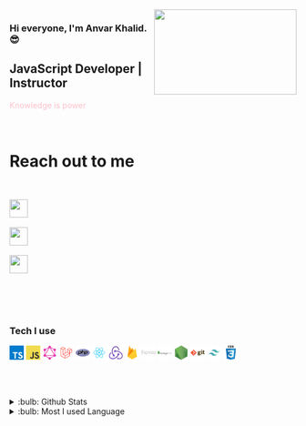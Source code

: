 <img src="https://media.giphy.com/media/pjwHYT6a3MdggZlvrk/giphy.gif" align="right" width="250px" height="150px">

### Hi everyone, I'm Anvar Khalid. :sunglasses:

## JavaScript Developer | Instructor

<font color="pink">Knowledge is power</font>
<br> <br> <br>

# Reach out to me
<br>

[youtube]: https://www.youtube.com/channel/UCYxNlKIkl4N-YFw73H_be1w 



[linkedin]:https://www.linkedin.com/in/anvar-khalid-874b4b1ba/

[medium]:https://anvar-khalid.medium.com/

[<img height="32" width="32" src="https://cdn.jsdelivr.net/npm/simple-icons@v4/icons/youtube.svg" alig />][youtube]




[<img height="32" width="32" src="https://cdn.jsdelivr.net/npm/simple-icons@v4/icons/medium.svg" />][medium]



[<img height="32" width="32" src="https://cdn.jsdelivr.net/npm/simple-icons@v4/icons/linkedin.svg" />][linkedin]

<br> <br> <br>

### Tech I use

<img src="https://raw.githubusercontent.com/github/explore/80688e429a7d4ef2fca1e82350fe8e3517d3494d/topics/typescript/typescript.png" width="25" height="25">

<img src="https://raw.githubusercontent.com/github/explore/80688e429a7d4ef2fca1e82350fe8e3517d3494d/topics/javascript/javascript.png" width="25" height="25">

<img src="https://raw.githubusercontent.com/github/explore/80688e429a7d4ef2fca1e82350fe8e3517d3494d/topics/graphql/graphql.png" width="25" height="25">

<img src="https://raw.githubusercontent.com/github/explore/80688e429a7d4ef2fca1e82350fe8e3517d3494d/topics/laravel/laravel.png" width="25" height="25">

<img src="https://raw.githubusercontent.com/github/explore/80688e429a7d4ef2fca1e82350fe8e3517d3494d/topics/php/php.png" width="25" height="25">

<img src="https://raw.githubusercontent.com/github/explore/80688e429a7d4ef2fca1e82350fe8e3517d3494d/topics/react/react.png" width="25" height="25">

<img src="https://raw.githubusercontent.com/github/explore/80688e429a7d4ef2fca1e82350fe8e3517d3494d/topics/redux/redux.png" width="25" height="25">

<img src="https://raw.githubusercontent.com/github/explore/80688e429a7d4ef2fca1e82350fe8e3517d3494d/topics/firebase/firebase.png" width="25" height="25">

<img src="https://raw.githubusercontent.com/github/explore/80688e429a7d4ef2fca1e82350fe8e3517d3494d/topics/express/express.png" width="25" height="25">

<img src="https://raw.githubusercontent.com/github/explore/80688e429a7d4ef2fca1e82350fe8e3517d3494d/topics/mongodb/mongodb.png" width="25" height="25">

<img src="https://raw.githubusercontent.com/github/explore/80688e429a7d4ef2fca1e82350fe8e3517d3494d/topics/nodejs/nodejs.png" width="25" height="25">

<img src="https://raw.githubusercontent.com/github/explore/80688e429a7d4ef2fca1e82350fe8e3517d3494d/topics/git/git.png" width="25" height="25">

<img src="https://raw.githubusercontent.com/github/explore/80688e429a7d4ef2fca1e82350fe8e3517d3494d/topics/tailwind/tailwind.png" width="25" height="25">

<img src="https://raw.githubusercontent.com/github/explore/80688e429a7d4ef2fca1e82350fe8e3517d3494d/topics/css/css.png" width="25" height="25">

<br/> <br/>

<details>
<summary>:bulb: Github Stats</summary>

<img src="https://github-readme-stats.vercel.app/api?username=anvar-muzaffarli&theme=radical">

</details>

<details>

<summary>:bulb: Most I used Language</summary>

<img src="https://github-readme-stats.vercel.app/api/top-langs/?username=anvar-muzaffarli&layout=compact">
</details>



